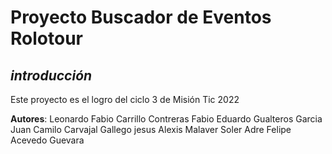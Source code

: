 # Proyecto Buscador de Eventos Rolotour

## _introducción_
Este proyecto es el logro del ciclo 3 de Misión Tic 2022

**Autores**: Leonardo Fabio Carrillo Contreras
            Fabio Eduardo Gualteros Garcia
             Juan Camilo Carvajal Gallego
             jesus Alexis Malaver Soler 
             Adre Felipe Acevedo Guevara